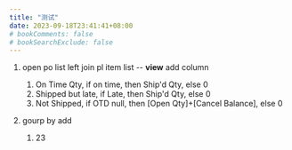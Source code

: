 ```yaml
---
title: "测试"
date: 2023-09-18T23:41:41+08:00
# bookComments: false
# bookSearchExclude: false
---
```

1. open po list left join pl item list -- **view**
   add column

   1. On Time Qty, if on time, then Ship'd Qty, else 0
   2. Shipped but late, if Late, then Ship'd Qty, else 0
   3. Not Shipped, if OTD null, then [Open Qty]+[Cancel Balance], else 0
2. gourp by
   add

   1. 23
